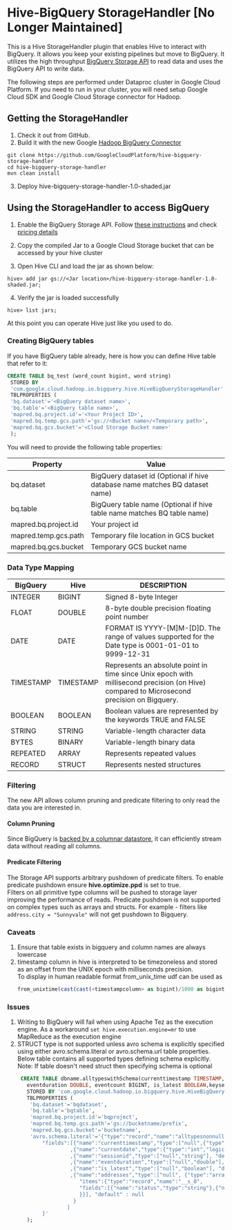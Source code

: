 # Hive-BigQuery StorageHandler  [No Longer Maintained]
  
This is a Hive StorageHandler plugin that enables Hive to interact with BigQuery. It allows you keep
your existing pipelines but move to BigQuery. It utilizes the high throughput 
[BigQuery Storage API](https://cloud.google.com/bigquery/docs/reference/storage/) to read data and
 uses the BigQuery API to write data.  
   
 The following steps are performed under Dataproc cluster in Google Cloud Platform. If you need to run in your cluster, you
 will need setup Google Cloud SDK and Google Cloud Storage connector for Hadoop.  
  
## Getting the StorageHandler  
  
1. Check it out from GitHub.  
2. Build it with the new Google [Hadoop BigQuery Connector](https://cloud.google.com/dataproc/docs/concepts/connectors/bigquery)   
``` shell  
git clone https://github.com/GoogleCloudPlatform/hive-bigquery-storage-handler  
cd hive-bigquery-storage-handler  
mvn clean install  
```  
3. Deploy hive-bigquery-storage-handler-1.0-shaded.jar   
  
## Using the StorageHandler to access BigQuery  
  
1. Enable the BigQuery Storage API. Follow [these instructions](https://cloud.google.com/bigquery/docs/reference/storage/#enabling_the_api)  and check [pricing details](https://cloud.google.com/bigquery/pricing#storage-api) 
       
3. Copy the compiled Jar to a Google Cloud Storage bucket that can be accessed by your hive cluster  
  
4. Open Hive CLI and load the jar as shown below:  
  
```shell  
hive> add jar gs://<Jar location>/hive-bigquery-storage-handler-1.0-shaded.jar;  
```  
  
4. Verify the jar is loaded successfully  
  
```shell  
hive> list jars;  
```  
  
At this point you can operate Hive just like you used to do.  
  
### Creating BigQuery tables  
If you have BigQuery table already, here is how you can define Hive table that refer to it:  
```sql  
CREATE TABLE bq_test (word_count bigint, word string)  
 STORED BY 
 'com.google.cloud.hadoop.io.bigquery.hive.HiveBigQueryStorageHandler' 
 TBLPROPERTIES ( 
 'bq.dataset'='<BigQuery dataset name>', 
 'bq.table'='<BigQuery table name>', 
 'mapred.bq.project.id'='<Your Project ID>', 
 'mapred.bq.temp.gcs.path'='gs://<Bucket name>/<Temporary path>', 
 'mapred.bq.gcs.bucket'='<Cloud Storage Bucket name>' 
 );
```  

You will need to provide the following table properties:  
  
| Property | Value |  
|--------|-----|  
| bq.dataset | BigQuery dataset id (Optional if hive database name matches BQ dataset name) |  
| bq.table | BigQuery table name (Optional if hive table name matches BQ table name) |  
| mapred.bq.project.id | Your project id |  
| mapred.temp.gcs.path | Temporary file location in GCS bucket |  
| mapred.bq.gcs.bucket | Temporary GCS bucket name |  
  
### Data Type Mapping  
  
| BigQuery | Hive | DESCRIPTION | 
|--------|-----| ---------------|  
| INTEGER | BIGINT | Signed 8-byte Integer  
| FLOAT | DOUBLE | 8-byte double precision floating point number  
| DATE | DATE | FORMAT IS YYYY-[M]M-[D]D. The range of values supported for the Date type is 0001-­01-­01 to 9999-­12-­31  
| TIMESTAMP | TIMESTAMP | Represents an absolute point in time since Unix epoch with millisecond precision (on Hive) compared to Microsecond precision on Bigquery.  
| BOOLEAN | BOOLEAN | Boolean values are represented by the keywords TRUE and FALSE  
| STRING | STRING | Variable-length character data  
| BYTES | BINARY | Variable-length binary data  
| REPEATED | ARRAY | Represents repeated values  
| RECORD | STRUCT | Represents nested structures  
  
### Filtering
The new API allows column pruning and predicate filtering to only read the data you are interested in.

#### Column Pruning
Since BigQuery is [backed by a columnar datastore](https://cloud.google.com/blog/big-data/2016/04/inside-capacitor-bigquerys-next-generation-columnar-storage-format), it can efficiently stream data without reading all columns.

#### Predicate Filtering
The Storage API supports arbitrary pushdown of predicate filters. To enable predicate pushdown ensure <b>hive.optimize.ppd</b> is set to true. <br/>
Filters on all primitive type columns will be pushed to storage layer improving the performance of reads. Predicate pushdown is not supported on complex types such as arrays and structs.  For example - filters like `address.city = "Sunnyvale"` will not get pushdown to Bigquery.
  
### Caveats  
1. Ensure that table exists in bigquery and column names are always lowercase  
2. timestamp column in hive is interpreted to be timezoneless and stored as an offset from the UNIX epoch with milliseconds precision.  
   To display in human readable format from_unix_time udf can be used as   
   ```sql   
   from_unixtime(cast(cast(<timestampcolumn> as bigint)/1000 as bigint), 'yyyy-MM-dd hh:mm:ss')      
   ```  
  ### Issues  
1. Writing to BigQuery will fail when using Apache Tez as the execution engine. As a workaround ```set hive.execution.engine=mr``` to use MapReduce as the execution engine
2. STRUCT type is not supported unless avro schema is explicitly specified using either avro.schema.literal or avro.schema.url table properties.
   Below table contains all supported types defining schema explicitly.  Note: If table doesn't need struct then specifying schema is optional
   ```sql
    CREATE TABLE dbname.alltypeswithSchema(currenttimestamp TIMESTAMP,currentdate DATE, userid BIGINT, sessionid STRING, skills Array<String>,
      eventduration DOUBLE, eventcount BIGINT, is_latest BOOLEAN,keyset BINARY,addresses ARRAY<STRUCT<status: STRING, street: STRING,city: STRING, state: STRING,zip: BIGINT>> )
      STORED BY 'com.google.cloud.hadoop.io.bigquery.hive.HiveBigQueryStorageHandler'
      TBLPROPERTIES (
       'bq.dataset'='bqdataset',
       'bq.table'='bqtable',
       'mapred.bq.project.id'='bqproject',
       'mapred.bq.temp.gcs.path'='gs://bucketname/prefix',
       'mapred.bq.gcs.bucket'='bucketname',
       'avro.schema.literal'='{"type":"record","name":"alltypesnonnull",
           "fields":[{"name":"currenttimestamp","type":["null",{"type":"long","logicalType":"timestamp-micros"}], "default" : null}
                    ,{"name":"currentdate","type":{"type":"int","logicalType":"date"}, "default" : -1},{"name":"userid","type":"long","doc":"User identifier.", "default" : -1}
                    ,{"name":"sessionid","type":["null","string"], "default" : null},{"name":"skills","type":["null", {"type":"array","items":"string"}], "default" : null}
                    ,{"name":"eventduration","type":["null","double"], "default" : null},{"name":"eventcount","type":["null","long"], "default" : null}
                    ,{"name":"is_latest","type":["null","boolean"], "default" : null},{"name":"keyset","type":["null","bytes"], "default" : null}
                    ,{"name":"addresses","type":["null", {"type":"array",
                       "items":{"type":"record","name":"__s_0",
                       "fields":[{"name":"status","type":"string"},{"name":"street","type":"string"},{"name":"city","type":"string"},{"name":"state","type":"string"},{"name":"zip","type":"long"}]
                       }}], "default" : null
                     }
                   ]
           }'
      );
   ```

